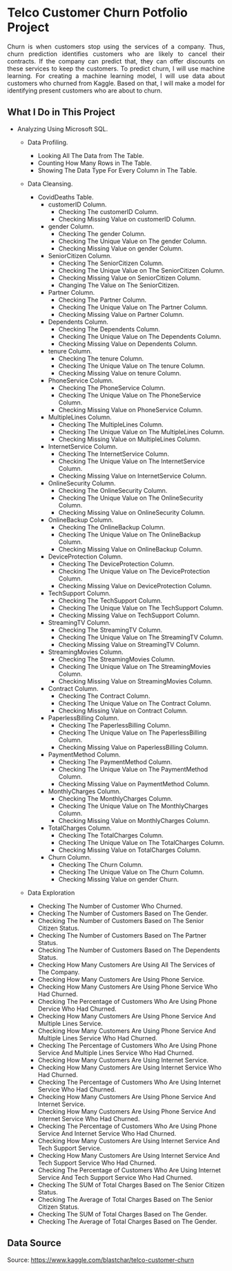 # Telco Customer Churn Potfolio Project

<p align="justify">Churn is when customers stop using the services of a company. Thus, churn prediction identifies customers who are likely to cancel their contracts. If the company can predict that, they can offer discounts on these services to keep the customers. To predict churn, I will use machine learning. For creating a machine learning model, I will use data about customers who churned from Kaggle. Based on that, I will make a model for identifying present customers who are about to churn.</p>

## What I Do in This Project

- Analyzing Using Microsoft SQL.
	- Data Profiling.
		- Looking All The Data from The Table.
		- Counting How Many Rows in The Table.
		- Showing The Data Type For Every Column in The Table.
	- Data Cleansing.
		- CovidDeaths Table.
			- customerID Column.
				- Checking The customerID Column.
				- Checking Missing Value on customerID Column.
			- gender Column.
				- Checking The gender Column.
				- Checking The Unique Value on The gender Column.
				- Checking Missing Value on gender Column.
			- SeniorCitizen Column.
				- Checking The SeniorCitizen Column.
				- Checking The Unique Value on The SeniorCitizen Column.
				- Checking Missing Value on SeniorCitizen Column.
				- Changing The Value on The SeniorCitizen.
			- Partner Column.
				- Checking The Partner Column.
				- Checking The Unique Value on The Partner Column.
				- Checking Missing Value on Partner Column.
			- Dependents Column.
				- Checking The Dependents Column.
				- Checking The Unique Value on The Dependents Column.
				- Checking Missing Value on Dependents Column.
			- tenure Column.
				- Checking The tenure Column.
				- Checking The Unique Value on The tenure Column.
				- Checking Missing Value on tenure Column.
			- PhoneService Column.
				- Checking The PhoneService Column.
				- Checking The Unique Value on The PhoneService Column.
				- Checking Missing Value on PhoneService Column.
			- MultipleLines Column.
				- Checking The MultipleLines Column.
				- Checking The Unique Value on The MultipleLines Column.
				- Checking Missing Value on MultipleLines Column.
			- InternetService Column.
				- Checking The InternetService Column.
				- Checking The Unique Value on The InternetService Column.
				- Checking Missing Value on InternetService Column.
			- OnlineSecurity Column.
				- Checking The OnlineSecurity Column.
				- Checking The Unique Value on The OnlineSecurity Column.
				- Checking Missing Value on OnlineSecurity Column.
			- OnlineBackup Column.
				- Checking The OnlineBackup Column.
				- Checking The Unique Value on The OnlineBackup Column.
				- Checking Missing Value on OnlineBackup Column.
			- DeviceProtection Column.
				- Checking The DeviceProtection Column.
				- Checking The Unique Value on The DeviceProtection Column.
				- Checking Missing Value on DeviceProtection Column.
			- TechSupport Column.
				- Checking The TechSupport Column.
				- Checking The Unique Value on The TechSupport Column.
				- Checking Missing Value on TechSupport Column.
			- StreamingTV Column.
				- Checking The StreamingTV Column.
				- Checking The Unique Value on The StreamingTV Column.
				- Checking Missing Value on StreamingTV Column.
			- StreamingMovies Column.
				- Checking The StreamingMovies Column.
				- Checking The Unique Value on The StreamingMovies Column.
				- Checking Missing Value on StreamingMovies Column.
			- Contract Column.
				- Checking The Contract Column.
				- Checking The Unique Value on The Contract Column.
				- Checking Missing Value on Contract Column.
			- PaperlessBilling Column.
				- Checking The PaperlessBilling Column.
				- Checking The Unique Value on The PaperlessBilling Column.
				- Checking Missing Value on PaperlessBilling Column.
			- PaymentMethod Column.
				- Checking The PaymentMethod Column.
				- Checking The Unique Value on The PaymentMethod Column.
				- Checking Missing Value on PaymentMethod Column.
			- MonthlyCharges Column.
				- Checking The MonthlyCharges Column.
				- Checking The Unique Value on The MonthlyCharges Column.
				- Checking Missing Value on MonthlyCharges Column.
			- TotalCharges Column.
				- Checking The TotalCharges Column.
				- Checking The Unique Value on The TotalCharges Column.
				- Checking Missing Value on TotalCharges Column.
			- Churn Column.
				- Checking The Churn Column.
				- Checking The Unique Value on The Churn Column.
				- Checking Missing Value on gender Churn.

			
	- Data Exploration
		- Checking The Number of Customer Who Churned.
		- Checking The Number of Customers Based on The Gender.
		- Checking The Number of Customers Based on The Senior Citizen Status.
		- Checking The Number of Customers Based on The Partner Status.
		- Checking The Number of Customers Based on The Dependents Status.
		- Checking How Many Customers Are Using All The Services of The Company.
		- Checking How Many Customers Are Using Phone Service.
		- Checking How Many Customers Are Using Phone Service Who Had Churned.
		- Checking The Percentage of Customers Who Are Using Phone Dervice Who Had Churned.
		- Checking How Many Customers Are Using Phone Service And Multiple Lines Service.
		- Checking How Many Customers Are Using Phone Service And Multiple Lines Service Who Had Churned.
		- Checking The Percentage of Customers Who Are Using Phone Service And Multiple Lines Service Who Had Churned.
		- Checking How Many Customers Are Using Internet Service.
		- Checking How Many Customers Are Using Internet Service Who Had Churned.
		- Checking The Percentage of Customers Who Are Using Internet Service Who Had Churned.
		- Checking How Many Customers Are Using Phone Service And Internet Service.
		- Checking How Many Customers Are Using Phone Service And Internet Service Who Had Churned.
		- Checking The Percentage of Customers Who Are Using Phone Service And Internet Service Who Had Churned.
		- Checking How Many Customers Are Using Internet Service And Tech Support Service.
		- Checking How Many Customers Are Using Internet Service And Tech Support Service Who Had Churned.
		- Checking The Percentage of Customers Who Are Using Internet Service And Tech Support Service Who Had Churned.
		- Checking The SUM of Total Charges Based on The Senior Citizen Status.
		- Checking The Average of Total Charges Based on The Senior Citizen Status.
		- Checking The SUM of Total Charges Based on The Gender.
		- Checking The Average of Total Charges Based on The Gender.
		
## Data Source
Source: https://www.kaggle.com/blastchar/telco-customer-churn

